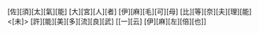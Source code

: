 [佐][須][太][氣][能] [大][宮][人][者] [伊][麻][毛][可][母] [比][等][奈][夫][理][能]<[未]> [許][能][美][多][流][良][武] [[一][云] [伊][麻][左][倍][也]]
